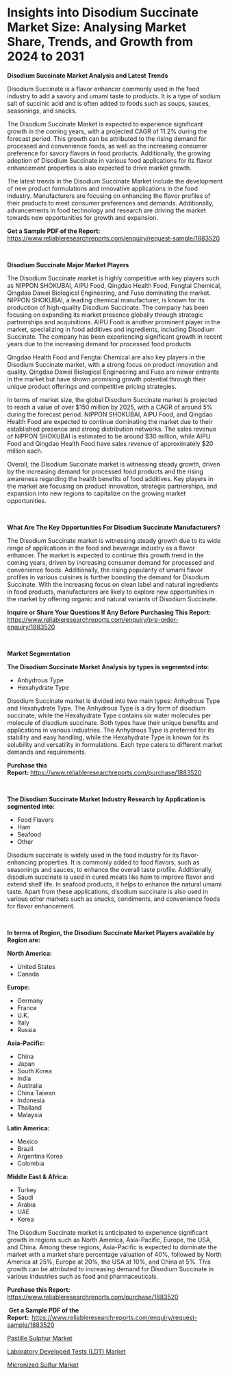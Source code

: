 <p><h1>Insights into Disodium Succinate Market Size: Analysing Market Share, Trends, and Growth from 2024 to 2031</h1></p><p><strong>Disodium Succinate Market Analysis and Latest Trends</strong></p>
<p><p>Disodium Succinate is a flavor enhancer commonly used in the food industry to add a savory and umami taste to products. It is a type of sodium salt of succinic acid and is often added to foods such as soups, sauces, seasonings, and snacks.</p><p>The Disodium Succinate Market is expected to experience significant growth in the coming years, with a projected CAGR of 11.2% during the forecast period. This growth can be attributed to the rising demand for processed and convenience foods, as well as the increasing consumer preference for savory flavors in food products. Additionally, the growing adoption of Disodium Succinate in various food applications for its flavor enhancement properties is also expected to drive market growth.</p><p>The latest trends in the Disodium Succinate Market include the development of new product formulations and innovative applications in the food industry. Manufacturers are focusing on enhancing the flavor profiles of their products to meet consumer preferences and demands. Additionally, advancements in food technology and research are driving the market towards new opportunities for growth and expansion.</p></p>
<p><strong>Get a Sample PDF of the Report:&nbsp;</strong> <a href="https://www.reliableresearchreports.com/enquiry/request-sample/1883520">https://www.reliableresearchreports.com/enquiry/request-sample/1883520</a></p>
<p>&nbsp;</p>
<p><strong>Disodium Succinate Major Market Players</strong></p>
<p><p>The Disodium Succinate market is highly competitive with key players such as NIPPON SHOKUBAI, AIPU Food, Qingdao Health Food, Fengtai Chemical, Qingdao Dawei Biological Engineering, and Fuso dominating the market. NIPPON SHOKUBAI, a leading chemical manufacturer, is known for its production of high-quality Disodium Succinate. The company has been focusing on expanding its market presence globally through strategic partnerships and acquisitions. AIPU Food is another prominent player in the market, specializing in food additives and ingredients, including Disodium Succinate. The company has been experiencing significant growth in recent years due to the increasing demand for processed food products.</p><p>Qingdao Health Food and Fengtai Chemical are also key players in the Disodium Succinate market, with a strong focus on product innovation and quality. Qingdao Dawei Biological Engineering and Fuso are newer entrants in the market but have shown promising growth potential through their unique product offerings and competitive pricing strategies.</p><p>In terms of market size, the global Disodium Succinate market is projected to reach a value of over $150 million by 2025, with a CAGR of around 5% during the forecast period. NIPPON SHOKUBAI, AIPU Food, and Qingdao Health Food are expected to continue dominating the market due to their established presence and strong distribution networks. The sales revenue of NIPPON SHOKUBAI is estimated to be around $30 million, while AIPU Food and Qingdao Health Food have sales revenue of approximately $20 million each.</p><p>Overall, the Disodium Succinate market is witnessing steady growth, driven by the increasing demand for processed food products and the rising awareness regarding the health benefits of food additives. Key players in the market are focusing on product innovation, strategic partnerships, and expansion into new regions to capitalize on the growing market opportunities.</p></p>
<p>&nbsp;</p>
<p><strong>What Are The Key Opportunities For Disodium Succinate Manufacturers?</strong></p>
<p><p>The Disodium Succinate market is witnessing steady growth due to its wide range of applications in the food and beverage industry as a flavor enhancer. The market is expected to continue this growth trend in the coming years, driven by increasing consumer demand for processed and convenience foods. Additionally, the rising popularity of umami flavor profiles in various cuisines is further boosting the demand for Disodium Succinate. With the increasing focus on clean label and natural ingredients in food products, manufacturers are likely to explore new opportunities in the market by offering organic and natural variants of Disodium Succinate.</p></p>
<p><strong>Inquire or Share Your Questions If Any Before Purchasing This Report:</strong> <a href="https://www.reliableresearchreports.com/enquiry/pre-order-enquiry/1883520">https://www.reliableresearchreports.com/enquiry/pre-order-enquiry/1883520</a></p>
<p>&nbsp;</p>
<p><strong>Market Segmentation</strong></p>
<p><strong>The Disodium Succinate Market Analysis by types is segmented into:</strong></p>
<p><ul><li>Anhydrous Type</li><li>Hexahydrate Type</li></ul></p>
<p><p>Disodium Succinate market is divided into two main types: Anhydrous Type and Hexahydrate Type. The Anhydrous Type is a dry form of disodium succinate, while the Hexahydrate Type contains six water molecules per molecule of disodium succinate. Both types have their unique benefits and applications in various industries. The Anhydrous Type is preferred for its stability and easy handling, while the Hexahydrate Type is known for its solubility and versatility in formulations. Each type caters to different market demands and requirements.</p></p>
<p><strong>Purchase this Report:&nbsp;</strong><a href="https://www.reliableresearchreports.com/purchase/1883520">https://www.reliableresearchreports.com/purchase/1883520</a></p>
<p>&nbsp;</p>
<p><strong>The Disodium Succinate Market Industry Research by Application is segmented into:</strong></p>
<p><ul><li>Food Flavors</li><li>Ham</li><li>Seafood</li><li>Other</li></ul></p>
<p><p>Disodium succinate is widely used in the food industry for its flavor-enhancing properties. It is commonly added to food flavors, such as seasonings and sauces, to enhance the overall taste profile. Additionally, disodium succinate is used in cured meats like ham to improve flavor and extend shelf life. In seafood products, it helps to enhance the natural umami taste. Apart from these applications, disodium succinate is also used in various other markets such as snacks, condiments, and convenience foods for flavor enhancement.</p></p>
<p>&nbsp;</p>
<p><strong>In terms of Region, the Disodium Succinate Market Players available by Region are:</strong></p>
<p>
    <p> <strong> North America: </strong>
        <ul>
            <li>United States</li>
            <li>Canada</li>
        </ul>
        </p> 
    <p> <strong> Europe: </strong>
        <ul>
            <li>Germany</li>
            <li>France</li>
            <li>U.K.</li>
            <li>Italy</li>
            <li>Russia</li>
        </ul>
        </p> 
    <p> <strong> Asia-Pacific: </strong>
        <ul>
            <li>China</li>
            <li>Japan</li>
            <li>South Korea</li>
            <li>India</li>
            <li>Australia</li>
            <li>China Taiwan</li>
            <li>Indonesia</li>
            <li>Thailand</li>
            <li>Malaysia</li>
        </ul>
        </p> 
    <p> <strong> Latin America: </strong>
        <ul>
            <li>Mexico</li>
            <li>Brazil</li>
            <li>Argentina Korea</li>
            <li>Colombia</li>
        </ul>
        </p> 
    <p> <strong> Middle East & Africa: </strong>
        <ul>
            <li>Turkey</li>
            <li>Saudi</li>
            <li>Arabia</li>
            <li>UAE</li>
            <li>Korea</li>
        </ul>
    </p>
    </p>
<p><p>The Disodium Succinate market is anticipated to experience significant growth in regions such as North America, Asia-Pacific, Europe, the USA, and China. Among these regions, Asia-Pacific is expected to dominate the market with a market share percentage valuation of 40%, followed by North America at 25%, Europe at 20%, the USA at 10%, and China at 5%. This growth can be attributed to increasing demand for Disodium Succinate in various industries such as food and pharmaceuticals.</p></p>
<p><strong>Purchase this Report: </strong><a href="https://www.reliableresearchreports.com/purchase/1883520">https://www.reliableresearchreports.com/purchase/1883520</a></p>
<p>&nbsp;<strong>Get a Sample PDF of the Report:&nbsp;&nbsp;</strong><a href="https://www.reliableresearchreports.com/enquiry/request-sample/1883520">https://www.reliableresearchreports.com/enquiry/request-sample/1883520</a></p>
<p><strong></strong></p>
<p><p><a href="https://github.com/dimitrishawkinswaynenp91rgz/Market-Research-Report-List-1/blob/main/pastille-sulphur-market.md">Pastille Sulphur Market</a></p><p><a href="https://issuu.com/reportprime-2/docs/laboratory-developed-tests-ldt-market-size-2030.pp">Laboratory Developed Tests (LDT) Market</a></p><p><a href="https://github.com/changoleonlaverguenzanoexiste/Market-Research-Report-List-2/blob/main/micronized-sulfur-market.md">Micronized Sulfur Market</a></p></p>